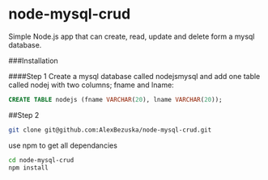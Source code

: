 node-mysql-crud
===============

Simple Node.js app that can create, read, update and delete form a mysql database.


###Installation

####Step 1
Create a mysql database  called nodejsmysql and add one table called nodej with two columns; fname and lname:

```sql
CREATE TABLE nodejs (fname VARCHAR(20), lname VARCHAR(20));
```


##Step 2
```bash
git clone git@github.com:AlexBezuska/node-mysql-crud.git
```
use npm to get all dependancies
```bash 
cd node-mysql-crud
npm install
```
